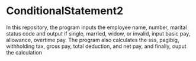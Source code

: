 # ConditionalStatement2
In this repository, the program inputs the employee name, number, marital status code and output if single, married, widow, or invalid, input basic pay, allowance, overtime pay. The program also calculates the sss, pagibig, withholding tax, gross pay, total deduction, and net pay, and finally, ouput the calculation 
